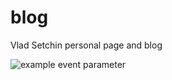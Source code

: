 # blog
Vlad Setchin personal page and blog

![example event parameter](https://github.com/github/docs/actions/workflows/deploy-to-gh-pages.yml/badge.svg?event=push)
